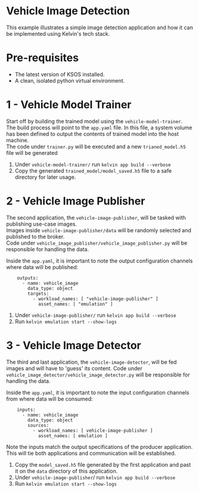 # Vehicle Image Detection

This example illustrates a simple image detection application and how it can be implemented using Kelvin's tech stack.


# Pre-requisites

* The latest version of KSOS installed.
* A clean, isolated python virtual environment.


# 1 - Vehicle Model Trainer #

Start off by building the trained model using the `vehicle-model-trainer`.  
The build process will point to the `app.yaml` file. In this file, a system volume has been defined to output the contents of trained model into the host machine.  
The code under `trainer.py` will be executed and a new `trianed_model.h5` file will be generated

1. Under `vehicle-model-trainer/` run `kelvin app build --verbose`
2. Copy the generated `trained_model/model_saved.h5` file to a safe directory for later usage.



# 2 - Vehicle Image Publisher #

The second application, the `vehicle-image-publisher`, will be tasked with publishing use-case images.  
Images inside `vehicle-image-publisher/data` will be randomly selected and published to the broker.  
Code under `vehicle_image_publisher/vehicle_image_publisher.py` will be responsible for handling the data.  

Inside the `app.yaml`, it is important to note the output configuration channels where data will be published:
```
    outputs:
      - name: vehicle_image
        data_type: object
        targets:
          - workload_names: [ "vehicle-image-publisher" ]
            asset_names: [ "emulation" ]
```

1. Under `vehicle-image-publisher/` run `kelvin app build --verbose`  
2.  Run `kelvin emulation start --show-logs`


# 3 - Vehicle Image Detector #

The third and last application, the `vehicle-image-detector`, will be fed images and will have to 'guess' its content.
Code under `vehicle_image_detector/vehicle_image_detector.py` will be responsible for handling the data.  

Inside the `app.yaml`, it is important to note the input configuration channels from where data will be consumed:
```
    inputs:
      - name: vehicle_image
        data_type: object
        sources:
          - workload_names: [ vehicle-image-publisher ]
            asset_names: [ emulation ]
```

Note the inputs match the output specifications of the producer application. This will tie both applications and communication will be established. 

1. Copy the `model_saved.h5` file generated by the first application and past it on the `data` directory of this application.
2. Under `vehicle-image-publisher`/ run `kelvin app build --verbose`
3. Run `kelvin emulation start --show-logs`
